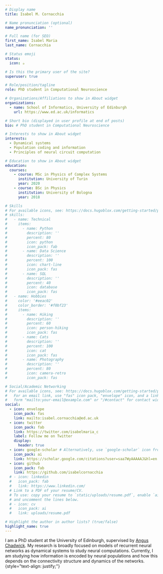 ```yaml
---
# Display name
title: Isabel M. Cornacchia

# Name pronunciation (optional)
name_pronunciation: ''

# Full name (for SEO)
first_name: Isabel Maria
last_name: Cornacchia

# Status emoji
status:
  icon: ☕️

# Is this the primary user of the site?
superuser: true

# Role/position/tagline
role: PhD student in Computational Neuroscience

# Organizations/Affiliations to show in About widget
organizations:
  - name: School of Informatics, University of Edinburgh
    url: https://www.ed.ac.uk/informatics

# Short bio (displayed in user profile at end of posts)
bio: # PhD student in Computational Neuroscience

# Interests to show in About widget
interests:
  - Dynamical systems
  - Population coding and information
  - Principles of neural circuit computation

# Education to show in About widget
education:
  courses:
    - course: MSc in Physics of Complex Systems
      institution: University of Turin
      year: 2020
    - course: BSc in Physics
      institution: University of Bologna
      year: 2018

# Skills
# For available icons, see: https://docs.hugoblox.com/getting-started/page-builder/#icons
# skills:
#   - name: Technical
#     items:
#       - name: Python
#         description: ''
#         percent: 80
#         icon: python
#         icon_pack: fab
#       - name: Data Science
#         description: ''
#         percent: 100
#         icon: chart-line
#         icon_pack: fas
#       - name: SQL
#         description: ''
#         percent: 40
#         icon: database
#         icon_pack: fas
#   - name: Hobbies
#     color: '#eeac02'
#     color_border: '#f0bf23'
#     items:
#       - name: Hiking
#         description: ''
#         percent: 60
#         icon: person-hiking
#         icon_pack: fas
#       - name: Cats
#         description: ''
#         percent: 100
#         icon: cat
#         icon_pack: fas
#       - name: Photography
#         description: ''
#         percent: 80
#         icon: camera-retro
#         icon_pack: fas

# Social/Academic Networking
# For available icons, see: https://docs.hugoblox.com/getting-started/page-builder/#icons
#   For an email link, use "fas" icon pack, "envelope" icon, and a link in the
#   form "mailto:your-email@example.com" or "/#contact" for contact widget.
social:
  - icon: envelope
    icon_pack: fas
    link: mailto:isabel.cornacchia@ed.ac.uk
  - icon: twitter
    icon_pack: fab
    link: https://twitter.com/isabelmaria_c
    label: Follow me on Twitter
    display:
      header: true
  - icon: google-scholar # Alternatively, use `google-scholar` icon from `ai` icon pack or `graduation-cap' from `fas`
    icon_pack: ai
    link: https://scholar.google.com/citations?user=saa7WyAAAAAJ&hl=en
  - icon: github
    icon_pack: fab
    link: https://github.com/isabelcornacchia
  # - icon: linkedin
  #   icon_pack: fab
  #   link: https://www.linkedin.com/
  # Link to a PDF of your resume/CV.
  # To use: copy your resume to `static/uploads/resume.pdf`, enable `ai` icons in `params.yaml`,
  # and uncomment the lines below.
  # - icon: cv
  #   icon_pack: ai
  #   link: uploads/resume.pdf

# Highlight the author in author lists? (true/false)
highlight_name: true
---
```


I am a PhD student at the University of Edinburgh, supervised by [Angus Chadwick](https://homepages.inf.ed.ac.uk/achadwic/). My research is broadly focused on models of recurrent neural networks as dynamical systems to study neural computations.
Currently, I am studying how information is encoded by neural populations and how this depends on the connectivity structure and dynamics of the networks. 
{style="text-align: justify;"}
